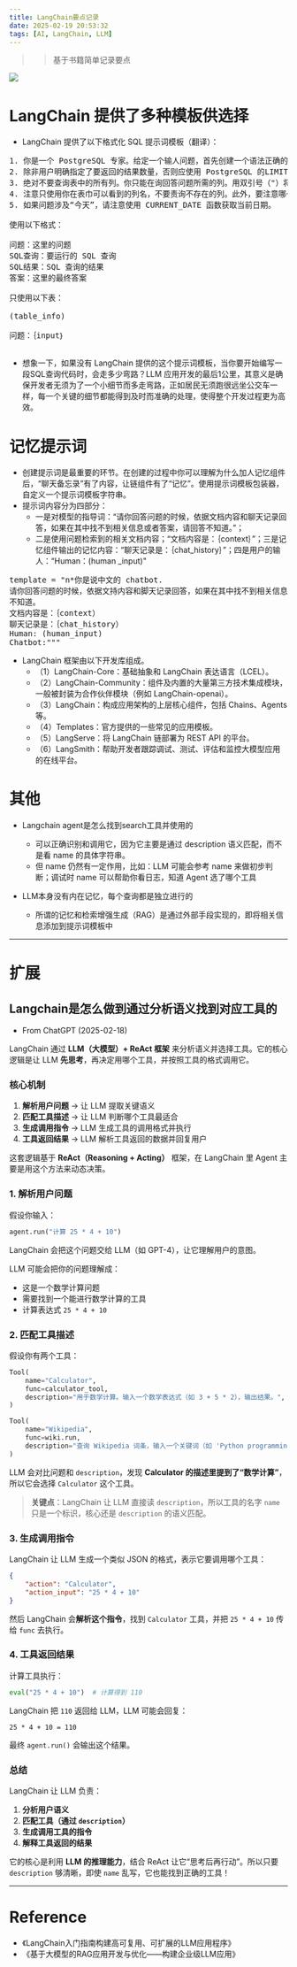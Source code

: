 ```yaml
---
title: LangChain要点记录
date: 2025-02-19 20:53:32
tags: [AI, LangChain, LLM]
---
```


>> 基于书籍简单记录要点

![](20250219-LangChain要点记录/LangChain.png)


# LangChain 提供了多种模板供选择

+ LangChain 提供了以下格式化 SQL 提示词模板（翻译）：

<pre>
1. 你是一个 PostgreSQL 专家。给定一个输人问题，首先创建一个语法正确的 PostgreSQL查询来运行，然后查看查询结果，扑返回针对输人问题的答案。
2. 除非用户明确指定了要返回的结果数量，否则应使用 PostgreSQL 的LIMIT 子句来限制查询结果，最多返回top.k条记录。你可以对结果进行排序，以返回数据库中最有信息价值的数据。
3. 绝对不要查询表中的所有列。你只能在询回答问题所需的列。用双引号（"）将每个列名包裹起来，表示官们是界定的标识符。
4. 注意只使用你在表巾可以看到的列名，不要责询不存在的列。此外，要注意哪一列在哪个表中。
5. 如果问题涉及“今天”，请注意使用 CURRENT_DATE 函数获取当前日期。

使用以下格式：

问题：这里的问题
SQL查询：要运行的 SQL 查询
SQL结果：SQL 查询的结果
答案：这里的最终答案

只使用以下表：

(table_info)

问题：｛input｝

</pre>

+ 想象一下，如果没有 LangChain 提供的这个提示词模板，当你要开始编写一段SQL查询代码时，会走多少弯路？LLM 应用开发的最后1公里，其意义是确保开发者无须为了一个小细节而多走弯路，正如居民无须跑很远坐公交车一样，每一个关键的细节都能得到及时而准确的处理，使得整个开发过程更为高效。

# 记忆提示词
+ 创建提示词是最重要的环节。在创建的过程中你可以理解为什么加人记忆组件后，“聊天备忘录”有了内容，让链组件有了“记忆”。使用提示词模板包装器，自定义一个提示词模板字符串。
+ 提示词内容分为四部分：
    - 一是对模型的指导词：“请你回答问题的时候，依据文档内容和聊天记录回答，如果在其中找不到相关信息或者答案，请回答不知道。”；
    - 二是使用问题检索到的相关文档内容；“文档内容是：｛context｝”；三是记忆组件输出的记忆内容：“聊天记录是：｛chat_history｝”；四是用户的输人：“Human：(human _input)"
<pre>
template = "n*你是说中文的 chatbot.
请你回答问题的时候，依据文持内容和脚天记录回答，如果在其中找不到相关信息戒着答案，请回答
不知道。
文档内容是：｛context）
聊天记录是：｛chat_history）
Human: (human_input)
Chatbot:"""
</pre>    

+ LangChain 框架由以下开发库组成。
    - （1）LangChain-Core：基础抽象和 LangChain 表达语言（LCEL）。
    - （2）LangChain-Community：组件及内置的大量第三方技术集成模块，一般被封装为合作伙伴模块（例如 LangChain-openai）。
    - （3）LangChain：构成应用架构的上层核心组件，包括 Chains、Agents 等。
    - （4）Templates：官方提供的一些常见的应用模板。
    - （5）LangServe：将 LangChain 链部署为 REST API 的平台。
    - （6）LangSmith：帮助开发者跟踪调试、测试、评估和监控大模型应用的在线平台。

# 其他

+ Langchain agent是怎么找到search工具并使用的
    - 可以正确识别和调用它，因为它主要是通过 description 语义匹配，而不是看 name 的具体字符串。
    - 但 name 仍然有一定作用，比如：LLM 可能会参考 name 来做初步判断；调试时 name 可以帮助你看日志，知道 Agent 选了哪个工具

+ LLM本身没有内在记忆，每个查询都是独立进行的
    - 所谓的记忆和检索增强生成（RAG）是通过外部手段实现的，即将相关信息添加到提示词模板中


---

# 扩展

## Langchain是怎么做到通过分析语义找到对应工具的
+ From ChatGPT (2025-02-18)

LangChain 通过 **LLM（大模型）+ ReAct 框架** 来分析语义并选择工具。它的核心逻辑是让 LLM **先思考**，再决定用哪个工具，并按照工具的格式调用它。  

### **核心机制**
1. **解析用户问题** → 让 LLM 提取关键语义  
2. **匹配工具描述** → 让 LLM 判断哪个工具最适合  
3. **生成调用指令** → LLM 生成工具的调用格式并执行  
4. **工具返回结果** → LLM 解析工具返回的数据并回复用户  

这套逻辑基于 **ReAct（Reasoning + Acting）** 框架，在 LangChain 里 Agent 主要是用这个方法来动态决策。  


### **1. 解析用户问题**
假设你输入：
```python
agent.run("计算 25 * 4 + 10")
```
LangChain 会把这个问题交给 LLM（如 GPT-4），让它理解用户的意图。

LLM 可能会把你的问题理解成：
- 这是一个数学计算问题  
- 需要找到一个能进行数学计算的工具  
- 计算表达式 `25 * 4 + 10`


### **2. 匹配工具描述**
假设你有两个工具：
```python
Tool(
    name="Calculator",
    func=calculator_tool,
    description="用于数学计算。输入一个数学表达式（如 3 + 5 * 2），输出结果。",
)

Tool(
    name="Wikipedia",
    func=wiki.run,
    description="查询 Wikipedia 词条，输入一个关键词（如 'Python programming'），获取相关信息。",
)
```
LLM 会对比问题和 `description`，发现 **Calculator 的描述里提到了“数学计算”**，所以它会选择 `Calculator` 这个工具。

> **关键点**：LangChain 让 LLM 直接读 `description`，所以工具的名字 `name` 只是一个标识，核心还是 `description` 的语义匹配。


### **3. 生成调用指令**
LangChain 让 LLM 生成一个类似 JSON 的格式，表示它要调用哪个工具：
```json
{
    "action": "Calculator",
    "action_input": "25 * 4 + 10"
}
```
然后 LangChain 会**解析这个指令**，找到 `Calculator` 工具，并把 `25 * 4 + 10` 传给 `func` 去执行。


### **4. 工具返回结果**
计算工具执行：
```python
eval("25 * 4 + 10")  # 计算得到 110
```
LangChain 把 `110` 返回给 LLM，LLM 可能会回复：
```
25 * 4 + 10 = 110
```
最终 `agent.run()` 会输出这个结果。

### **总结**
LangChain 让 LLM 负责：
1. **分析用户语义**
2. **匹配工具（通过 `description`）**
3. **生成调用工具的指令**
4. **解释工具返回的结果**

它的核心是利用 **LLM 的推理能力**，结合 ReAct 让它“思考后再行动”。所以只要 `description` 够清晰，即使 `name` 乱写，它也能找到正确的工具！


---

# Reference
+ 《LangChain入门指南构建高可复用、可扩展的LLM应用程序》
+ 《基于大模型的RAG应用开发与优化——构建企业级LLM应用》

